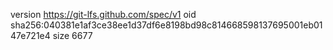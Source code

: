 version https://git-lfs.github.com/spec/v1
oid sha256:040381e1af3ce38ee1d37df6e8198bd98c814668598137695001eb0147e721e4
size 6677

